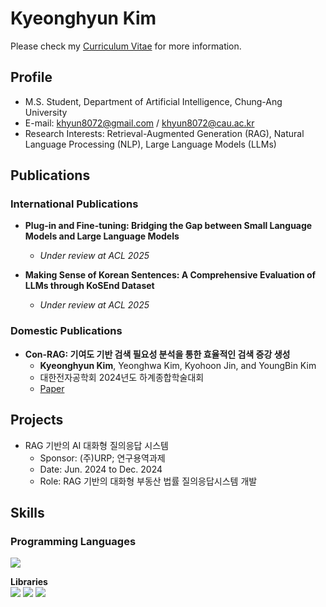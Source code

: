 # Kyeonghyun Kim

Please check my [Curriculum Vitae](Documents/Curriculum_Vitae___Kyeonghyun_Kim.pdf) for more information.

## Profile
- M.S. Student, Department of Artificial Intelligence, Chung-Ang University  
- E-mail: khyun8072@gmail.com / khyun8072@cau.ac.kr  
- Research Interests: Retrieval-Augmented Generation (RAG), Natural Language Processing (NLP), Large Language Models (LLMs)



## Publications
### International Publications

- **Plug-in and Fine-tuning: Bridging the Gap between Small Language Models and Large Language Models**  
  - _Under review at ACL 2025_
 
- **Making Sense of Korean Sentences: A Comprehensive Evaluation of LLMs through KoSEnd Dataset**
  - _Under review at ACL 2025_  

### Domestic Publications

- **Con-RAG: 기여도 기반 검색 필요성 분석을 통한 효율적인 검색 증강 생성**  
  - **Kyeonghyun Kim**, Yeonghwa Kim, Kyohoon Jin, and YoungBin Kim  
  - 대한전자공학회 2024년도 하계종합학술대회  
  - [Paper](Documents/Papers/Con-RAG_기여도_기반_검색_필요성_분석을_통한_효율적인_검색_증강_생성.pdf)

## Projects

- RAG 기반의 AI 대화형 질의응답 시스템
  - Sponsor: (주)URP; 연구용역과제
  - Date: Jun. 2024 to Dec. 2024
  - Role: RAG 기반의 대화형 부동산 법률 질의응답시스템 개발

## Skills

### **Programming Languages**  
<img src="https://img.shields.io/badge/Python-3776AB?style=flat-square&logo=Python&logoColor=white"/>

**Libraries**  
<img src="https://img.shields.io/badge/PyTorch-EE4C2C?style=flat-square&logo=PyTorch&logoColor=white"/>
<img src="https://img.shields.io/badge/HuggingFace-FFD21E?style=flat-square&logo=HuggingFace&logoColor=white"/>
<img src="https://img.shields.io/badge/Pandas-150458?style=flat-square&logo=Pandas&logoColor=white"/>
